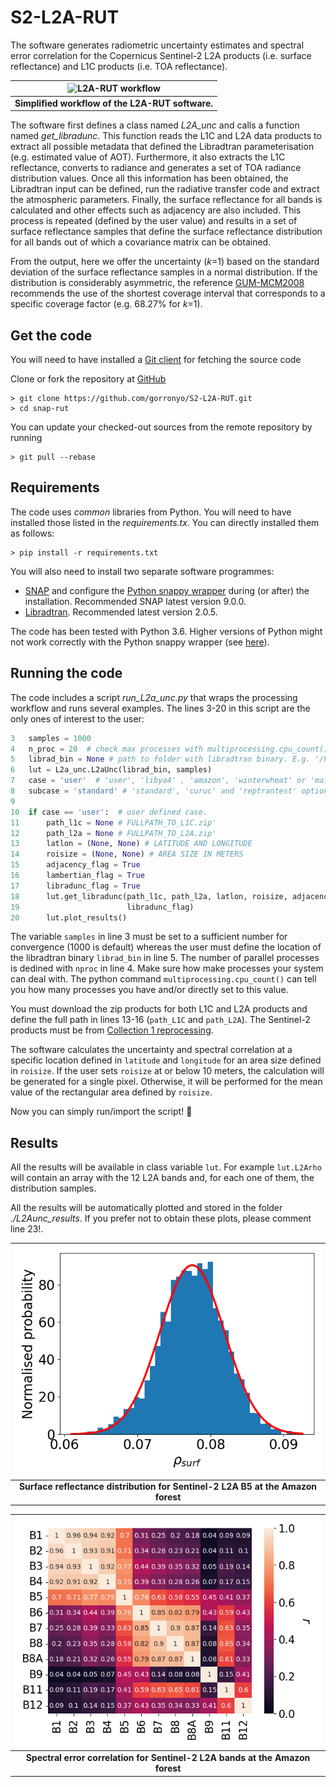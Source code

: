 # S2-L2A-RUT
The software generates radiometric uncertainty estimates and spectral error correlation
for the Copernicus Sentinel-2 L2A products (i.e. surface reflectance) and L1C products (i.e. TOA reflectance).

| ![L2A-RUT workflow](./L2Aunc_results//l2arut_workflow.png) |
|:-------------------------------------------------------------------------------------------------------------------------------------------------------------------:|
|                                         <b>Simplified workflow of the L2A-RUT software.</b>                                          |

The software first defines a class named *L2A_unc* and calls a function named *get_libradunc*.
This function reads the L1C and L2A data products to extract all possible metadata that defined the Libradtran parameterisation (e.g. estimated value of AOT).
Furthermore, it also extracts the L1C reflectance, converts to radiance and generates a set of TOA radiance distribution values.
Once all this information has been obtained, the Libradtran input can be defined, run the radiative transfer code and extract the atmospheric parameters.
Finally, the surface reflectance for all bands is calculated and other effects such as adjacency are also included.
This process is repeated (defined by the user value) and results in a set of surface reflectance samples that define the surface reflectance distribution for all bands out of which a covariance matrix can be obtained.

From the output, here we offer the uncertainty (*k*=1) based on the standard deviation of the surface reflectance samples in a normal distribution.
If the distribution is considerably asymmetric, the reference [GUM-MCM2008](https://www.bipm.org/documents/20126/2071204/JCGM_101_2008_E.pdf/325dcaad-c15a-407c-1105-8b7f322d651c) recommends the use of the shortest coverage interval that corresponds to a specific coverage factor (e.g. 68.27% for *k*=1).


## Get the code
You will need to have installed a [Git client](https://git-scm.com) for fetching the source code

Clone or fork the repository at [GitHub](https://github.com/senbox-org/snap-rut)
```
> git clone https://github.com/gorronyo/S2-L2A-RUT.git
> cd snap-rut
```
You can update your checked-out sources from the remote repository by running 
```
> git pull --rebase
```

## Requirements
The code uses *common* libraries from Python. You will need to have installed those listed in the *requirements.tx*.
You can directly installed them as follows:
```
> pip install -r requirements.txt
```

You will also need to install two separate software programmes:
- [SNAP](https://step.esa.int/main/download/snap-download/) and configure the [Python snappy wrapper](https://senbox.atlassian.net/wiki/spaces/SNAP/pages/50855941/Configure+Python+to+use+the+SNAP-Python+snappy+interface) during (or after) the installation. Recommended SNAP latest version 9.0.0.
- [Libradtran](http://www.libradtran.org/doku.php). Recommended latest version 2.0.5.

The code has been tested with Python 3.6. Higher versions of Python might not work correctly with the Python snappy wrapper (see [here](https://senbox.atlassian.net/wiki/spaces/SNAP/pages/50855941/Configure+Python+to+use+the+SNAP-Python+snappy+interface)).

## Running the code
The code includes a script *run_L2a_unc.py* that wraps the processing workflow and runs several examples.
The lines 3-20 in this script are the only ones of interest to the user:

```python class:"lineNo"
3   samples = 1000
4   n_proc = 20  # check max processes with multiprocessing.cpu_count()
5   librad_bin = None # path to folder with libradtran binary. E.g. '/home/gorrono/libRadtran-2.0.4'
6   lut = L2a_unc.L2aUnc(librad_bin, samples)
7   case = 'user'  # 'user', 'libya4' , 'amazon', 'winterwheat' or 'maize'
8   subcase = 'standard' # 'standard', 'curuc' and 'reptrantest' options for cases 'libya4' and 'amazon'
9 
10  if case == 'user':  # user defined case.
11      path_l1c = None # FULLPATH_TO_L1C.zip'
12      path_l2a = None # FULLPATH_TO_L2A.zip'
13      latlon = (None, None) # LATITUDE AND LONGITUDE
14      roisize = (None, None) # AREA SIZE IN METERS
15      adjacency_flag = True
16      lambertian_flag = True
17      libradunc_flag = True
18      lut.get_libradunc(path_l1c, path_l2a, latlon, roisize, adjacency_flag, lambertian_flag,
19                        libradunc_flag)
20      lut.plot_results()
```
The variable ```samples``` in line 3 must be set to a sufficient number for convergence (1000 is default) whereas the user must define
the location of the libradtran binary ```librad_bin``` in line 5.
The number of parallel processes is dedined with ```nproc``` in line 4. Make sure how make processes your system can deal with. The python command ```multiprocessing.cpu_count()``` can tell you how many processes you have and/or directly set to this value.

You must download the zip products for both L1C and L2A products and define the full path in lines 13-16 (```path_L1C``` and ```path_L2A```).
The Sentinel-2 products must be from [Collection 1 reprocessing](https://sentinel.esa.int/web/sentinel/technical-guides/sentinel-2-msi/copernicus-sentinel-2-collection-1-availability-status). 

The software calculates the uncertainty and spectral correlation at a specific location defined in ```latitude``` and ```longitude``` for an area size defined in ```roisize```. If the user sets ```roisize``` at or below 10 meters, the calculation will be generated for a single pixel. Otherwise, it will be performed for
the mean value of the rectangular area defined by ```roisize```.

Now you can simply run/import the script! 🚀

## Results
All the results will be available in class variable ```lut```. For example ```lut.L2Arho``` will contain an array
with the 12 L2A bands and, for each one of them, the distribution samples.

All the results will be automatically plotted and stored in the folder *./L2Aunc_results*.
If you prefer not to obtain these plots, please comment line 23!. 


| ![B5 surface reflectance_Amazonforest](./L2Aunc_results/amazon_reptranband1000samp/S2B_MSIL1C_20221107T144729_N0400_R139_T19MGP_20221107T174916_hist_L2Arho_B5.png) |
|:-------------------------------------------------------------------------------------------------------------------------------------------------------------------:|
|                                         <b>Surface reflectance distribution for Sentinel-2 L2A B5 at the Amazon forest</b>                                          |

| ![Spectral_correlation_Amazonforest](./L2Aunc_results/amazon_reptranband1000samp/S2B_MSIL1C_20221107T144729_N0400_R139_T19MGP_20221107T174916_speccorrL2Arho.png) |
|:-----------------------------------------------------------------------------------------------------------------------------------------------------------------:|
|                                          <b>Spectral error correlation for Sentinel-2 L2A bands at the Amazon forest</b>                                          |



